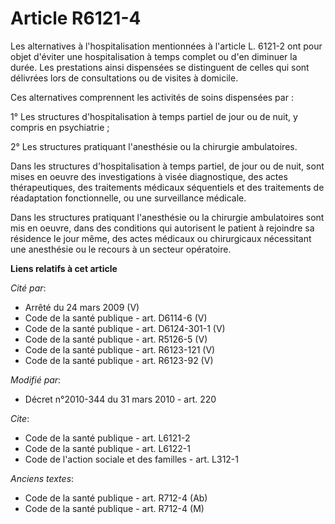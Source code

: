 # Article R6121-4

Les alternatives à l'hospitalisation mentionnées à l'article L. 6121-2 ont pour objet d'éviter une hospitalisation à temps
complet ou d'en diminuer la durée. Les prestations ainsi dispensées se distinguent de celles qui sont délivrées lors de
consultations ou de visites à domicile.

Ces alternatives comprennent les activités de soins dispensées par :

1° Les structures d'hospitalisation à temps partiel de jour ou de nuit, y compris en psychiatrie ;

2° Les structures pratiquant l'anesthésie ou la chirurgie ambulatoires. 

Dans les structures d'hospitalisation à temps partiel, de jour ou de nuit, sont mises en oeuvre des investigations à visée
diagnostique, des actes thérapeutiques, des traitements médicaux séquentiels et des traitements de réadaptation
fonctionnelle, ou une surveillance médicale.

Dans les structures pratiquant l'anesthésie ou la chirurgie ambulatoires sont mis en oeuvre, dans des conditions qui
autorisent le patient à rejoindre sa résidence le jour même, des actes médicaux ou chirurgicaux nécessitant une anesthésie ou
le recours à un secteur opératoire.

**Liens relatifs à cet article**

_Cité par_:

  - Arrêté du 24 mars 2009 (V)
  - Code de la santé publique - art. D6114-6 (V)
  - Code de la santé publique - art. D6124-301-1 (V)
  - Code de la santé publique - art. R5126-5 (V)
  - Code de la santé publique - art. R6123-121 (V)
  - Code de la santé publique - art. R6123-92 (V)

_Modifié par_:

  - Décret n°2010-344 du 31 mars 2010 - art. 220

_Cite_:

  - Code de la santé publique - art. L6121-2
  - Code de la santé publique - art. L6122-1
  - Code de l'action sociale et des familles - art. L312-1

_Anciens textes_:

  - Code de la santé publique - art. R712-4 (Ab)
  - Code de la santé publique - art. R712-4 (M)
